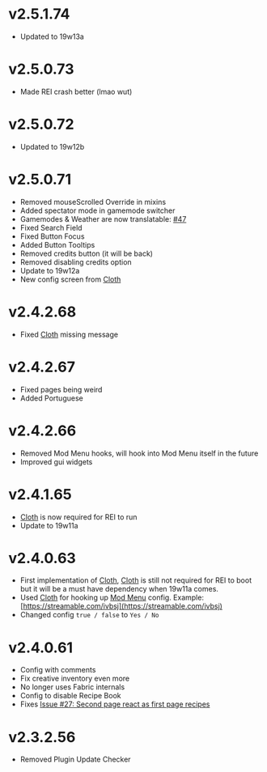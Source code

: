 # v2.5.1.74
- Updated to 19w13a
# v2.5.0.73
- Made REI crash better (lmao wut)
# v2.5.0.72
- Updated to 19w12b
# v2.5.0.71
- Removed mouseScrolled Override in mixins
- Added spectator mode in gamemode switcher
- Gamemodes & Weather are now translatable: [#47](https://github.com/shedaniel/RoughlyEnoughItems/issues/47)
- Fixed Search Field
- Fixed Button Focus
- Added Button Tooltips
- Removed credits button (it will be back)
- Removed disabling credits option
- Update to 19w12a
- New config screen from [Cloth](https://minecraft.curseforge.com/projects/cloth)
# v2.4.2.68
- Fixed [Cloth](https://minecraft.curseforge.com/projects/cloth) missing message
# v2.4.2.67
- Fixed pages being weird
- Added Portuguese
# v2.4.2.66
- Removed Mod Menu hooks, will hook into Mod Menu itself in the future
- Improved gui widgets
# v2.4.1.65
- [Cloth](https://minecraft.curseforge.com/projects/cloth) is now required for REI to run
- Update to 19w11a
# v2.4.0.63
- First implementation of [Cloth](https://minecraft.curseforge.com/projects/cloth), [Cloth](https://minecraft.curseforge.com/projects/cloth) is still not required for REI to boot but it will be a must have dependency when 19w11a comes.
- Used [Cloth](https://minecraft.curseforge.com/projects/cloth) for hooking up [Mod Menu](https://minecraft.curseforge.com/projects/modmenu/) config. Example: [https://streamable.com/ivbsj](https://streamable.com/ivbsj)
- Changed config `true / false` to `Yes / No`
# v2.4.0.61
- Config with comments
- Fix creative inventory even more
- No longer uses Fabric internals
- Config to disable Recipe Book
- Fixes [Issue #27: Second page react as first page recipes](https://github.com/shedaniel/RoughlyEnoughItems/issues/27)
# v2.3.2.56
- Removed Plugin Update Checker
